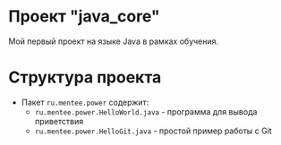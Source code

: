 # Проект "java_core"

Мой первый проект на языке Java в рамках обучения.

#
# Структура проекта

- Пакет `ru.mentee.power` содержит:
    - `ru.mentee.power.HelloWorld.java` - программа для вывода приветствия
    - `ru.mentee.power.HelloGit.java` - простой пример работы с Git